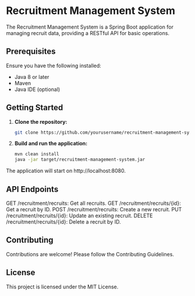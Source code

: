 # Recruitment Management System

The Recruitment Management System is a Spring Boot application for managing recruit data, providing a RESTful API for basic operations.

## Prerequisites

Ensure you have the following installed:

- Java 8 or later
- Maven
- Java IDE (optional)

## Getting Started

1. **Clone the repository:**

   ```bash
   git clone https://github.com/yourusername/recruitment-management-system.git

2. **Build and run the application:**

   ```bash
   mvn clean install
   java -jar target/recruitment-management-system.jar

The application will start on http://localhost:8080.

## API Endpoints
GET /recruitment/recruits: Get all recruits.
GET /recruitment/recruits/{id}: Get a recruit by ID.
POST /recruitment/recruits: Create a new recruit.
PUT /recruitment/recruits/{id}: Update an existing recruit.
DELETE /recruitment/recruits/{id}: Delete a recruit by ID.

## Contributing
Contributions are welcome! Please follow the Contributing Guidelines.

## License
This project is licensed under the MIT License.


